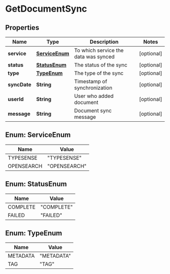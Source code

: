 

# GetDocumentSync


## Properties

| Name | Type | Description | Notes |
|------------ | ------------- | ------------- | -------------|
|**service** | [**ServiceEnum**](#ServiceEnum) | To which service the data was synced |  [optional] |
|**status** | [**StatusEnum**](#StatusEnum) | The status of the sync |  [optional] |
|**type** | [**TypeEnum**](#TypeEnum) | The type of the sync |  [optional] |
|**syncDate** | **String** | Timestamp of synchronization |  [optional] |
|**userId** | **String** | User who added document |  [optional] |
|**message** | **String** | Document sync message |  [optional] |



## Enum: ServiceEnum

| Name | Value |
|---- | -----|
| TYPESENSE | &quot;TYPESENSE&quot; |
| OPENSEARCH | &quot;OPENSEARCH&quot; |



## Enum: StatusEnum

| Name | Value |
|---- | -----|
| COMPLETE | &quot;COMPLETE&quot; |
| FAILED | &quot;FAILED&quot; |



## Enum: TypeEnum

| Name | Value |
|---- | -----|
| METADATA | &quot;METADATA&quot; |
| TAG | &quot;TAG&quot; |



